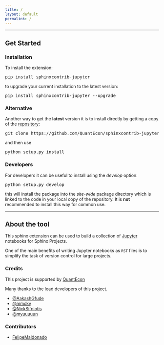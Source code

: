```yaml
---
title: /
layout: default
permalink: /
---
```


* * *

## Get Started

### Installation

To install the extension:

<pre>pip install sphinxcontrib-jupyter</pre>

to upgrade your current installation to the latest version:

<pre>pip install sphinxcontrib-jupyter --upgrade</pre>

### Alternative

Another way to get the **latest** version it is to install directly by getting a copy of the [repository](https://github.com/QuantEcon/sphinxcontrib-jupyter):

<pre>git clone https://github.com/QuantEcon/sphinxcontrib-jupyter</pre>

and then use

<pre>python setup.py install</pre>

### Developers

For developers it can be useful to install using the <cite>develop</cite> option:

<pre>python setup.py develop</pre>

this will install the package into the <cite>site-wide</cite> package directory which is linked to the code in your local copy of the repository. It is **not** recommended to install this way for common use.

* * *

## About the tool

This sphinx extension can be used to build a collection of [Jupyter](http://jupyter.org) notebooks for Sphinx Projects.

One of the main benefits of writing Jupyter notebooks as `RST` files is to simplify the task of version control for large projects.

### Credits

This project is supported by [QuantEcon](https://www.quantecon.org)

Many thanks to the lead developers of this project.

*   [@AakashGfude](https://github.com/AakashGfude)
*   [@mmcky](https://github.com/mmcky)
*   [@NickSifniotis](https://github.com/NickSifniotis)
*   [@myuuuuun](https://github.com/myuuuuun)

### Contributors

*   [FelipeMaldonado](https://github.com/FelipeMaldonado)
